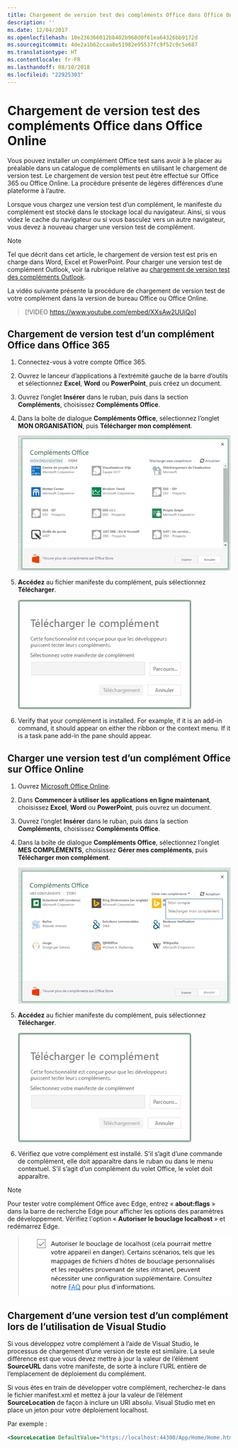 ```yaml
---
title: Chargement de version test des compléments Office dans Office Online
description: ''
ms.date: 12/04/2017
ms.openlocfilehash: 10e236366012bb402b968d0f61ea64326bb9172d
ms.sourcegitcommit: 4de2a1b62ccaa8e51982e95537fc9f52c0c5e687
ms.translationtype: HT
ms.contentlocale: fr-FR
ms.lasthandoff: 08/10/2018
ms.locfileid: "22925303"
---
```

# <a name="sideload-office-add-ins-in-office-online-for-testing"></a>Chargement de version test des compléments Office dans Office Online

Vous pouvez installer un complément Office test sans avoir à le placer au préalable dans un catalogue de compléments en utilisant le chargement de version test. Le chargement de version test peut être effectué sur Office 365 ou Office Online. La procédure présente de légères différences d’une plateforme à l’autre. 

Lorsque vous chargez une version test d’un complément, le manifeste du complément est stocké dans le stockage local du navigateur. Ainsi, si vous videz le cache du navigateur ou si vous basculez vers un autre navigateur, vous devez à nouveau charger une version test de complément.


> [!NOTE]
> Tel que décrit dans cet article, le chargement de version test est pris en charge dans Word, Excel et PowerPoint. Pour charger une version test de complément Outlook, voir la rubrique relative au [chargement de version test des compléments Outlook](https://docs.microsoft.com/outlook/add-ins/sideload-outlook-add-ins-for-testing).

La vidéo suivante présente la procédure de chargement de version test de votre complément dans la version de bureau Office ou Office Online.  


> [!VIDEO https://www.youtube.com/embed/XXsAw2UUiQo]

## <a name="sideload-an-office-add-in-on-office-365"></a>Chargement de version test d’un complément Office dans Office 365


1. Connectez-vous à votre compte Office 365.
    
2. Ouvrez le lanceur d’applications à l’extrémité gauche de la barre d’outils et sélectionnez **Excel**,  **Word** ou **PowerPoint**, puis créez un document.
    
3. Ouvrez l’onglet **Insérer** dans le ruban, puis dans la section **Compléments**, choisissez **Compléments Office**.
    
4. Dans la boîte de dialogue **Compléments Office**, sélectionnez l’onglet **MON ORGANISATION**, puis **Télécharger mon complément**.
    
    ![Boîte de dialogue intitulée Complément Office avec un lien dans le coin supérieur gauche indiquant « Charger mon complément ».](../images/office-add-ins.png)

5.  **Accédez** au fichier manifeste du complément, puis sélectionnez **Télécharger**.
    
    ![Boîte de dialogue de chargement de complément avec des boutons pour parcourir, télécharger et annuler.](../images/upload-add-in.png)

6. Verify that your complément is installed. For example, if it is an add-in command, it should appear on either the ribbon or the context menu. If it is a task pane add-in the pane should appear.
    

## <a name="sideload-an-office-add-in-on-office-online"></a>Charger une version test d’un complément Office sur Office Online


1. Ouvrez [Microsoft Office Online](https://office.live.com/).
    
2. Dans **Commencer à utiliser les applications en ligne maintenant**, choisissez **Excel**, **Word** ou **PowerPoint**, puis ouvrez un document.
    
3. Ouvrez l’onglet **Insérer** dans le ruban, puis dans la section **Compléments**, choisissez **Compléments Office**.
    
4. Dans la boîte de dialogue **Compléments Office**, sélectionnez l’onglet **MES COMPLÉMENTS**, choisissez **Gérer mes compléments**, puis **Télécharger mon complément**.
    
    ![Boîte de dialogue Compléments Office avec une liste déroulante dans le coin supérieur droit indiquant « Gérer mes compléments » et une autre liste déroulante sous cette dernière avec l’option « Charger mon complément »](../images/office-add-ins-my-account.png)

5.  **Accédez** au fichier manifeste du complément, puis sélectionnez **Télécharger**.
    
    ![Boîte de dialogue de téléchargement de complément avec des boutons pour parcourir, télécharger et annuler.](../images/upload-add-in.png)

6. Vérifiez que votre complément est installé. S’il s’agit d’une commande de complément, elle doit apparaître dans le ruban ou dans le menu contextuel. S’il s’agit d’un complément du volet Office, le volet doit apparaître.

> [!NOTE]
>Pour tester votre complément Office avec Edge, entrez « **about:flags**   » dans la barre de recherche Edge pour afficher les options des paramètres de développement.  Vérifiez l'option « **Autoriser le bouclage localhost** » et redémarrez Edge.

>    ![L'option d'Edge « Autoriser le bouclage localhost » avec la case cochée.](../images/allow-localhost-loopback.png)

## <a name="sideload-an-add-in-when-using-visual-studio"></a>Chargement d’une version test d’un complément lors de l’utilisation de Visual Studio

Si vous développez votre complément à l’aide de Visual Studio, le processus de chargement d’une version de teste est similaire. La seule différence est que vous devez mettre à jour la valeur de l’élément **SourceURL** dans votre manifeste, de sorte à inclure l’URL entière de l’emplacement de déploiement du complément. 

Si vous êtes en train de développer votre complément, recherchez-le dans le fichier manifest.xml et mettez à jour la valeur de l’élément **SourceLocation** de façon à inclure un URI absolu. Visual Studio met en place un jeton pour votre déploiement localhost.

Par exemple : 

```xml
<SourceLocation DefaultValue="https://localhost:44300/App/Home/Home.html" />
```
